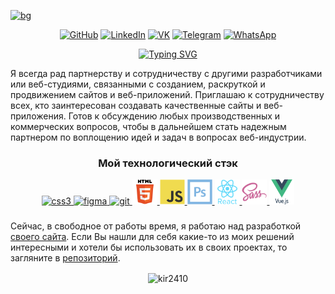 [![bg](https://github.com/Kir2410/Kir2410/blob/main/img/Baner.jpg)]()

<p align="center">
<a href="https://github.com/Kir2410"><img src="https://github.com/Kir2410/Kir2410/blob/main/img/GitHub.png" 
alt="GitHub" width="50" height="50"/></a>
<a href=""><img src="https://github.com/Kir2410/Kir2410/blob/main/img/Linkedin.png" 
alt="LinkedIn" width="50" height="50"/></a>
<a href="https://vk.com/kir_korshun_off"><img src="https://github.com/Kir2410/Kir2410/blob/main/img/vk.png" 
alt="VK" width="50" height="50"/></a>
<a href=""><img src="https://github.com/Kir2410/Kir2410/blob/main/img/telegram.png" 
alt="Telegram" width="50" height="50"/></a>
<a href=""><img src="https://github.com/Kir2410/Kir2410/blob/main/img/WhatsApp.png" 
alt="WhatsApp" width="50" height="50"/></a>
</p>

<div align="center">
  <a href="https://git.io/typing-svg"><img src="https://readme-typing-svg.demolab.com?font=Fira+Code&pause=1000&color=F7D631&center=true&vCenter=true&random=false&width=435&lines=%D0%9F%D1%80%D0%B8%D0%B2%D0%B5%D1%82!+%D0%9C%D0%B5%D0%BD%D1%8F+%D0%B7%D0%BE%D0%B2%D1%83%D1%82+%D0%9A%D0%BE%D1%80%D1%88%D1%83%D0%BD%D0%BE%D0%B2+%D0%9A%D0%B8%D1%80%D0%B8%D0%BB%D0%BB.;+%D0%AF+-+%D1%84%D1%80%D0%BE%D0%BD%D1%82%D0%B5%D0%BD%D0%B4+%D1%80%D0%B0%D0%B7%D1%80%D0%B0%D0%B1%D0%BE%D1%82%D1%87%D0%B8%D0%BA." alt="Typing SVG" /></a>
</div>

Я всегда рад партнерству и сотрудничеству с другими разработчиками или веб-студиями, связанными с созданием, раскруткой и продвижением сайтов и веб-приложений. Приглашаю к сотрудничеству всех, кто заинтересован создавать качественные сайты и веб-приложения. Готов к обсуждению любых производственных и коммерческих вопросов, чтобы в дальнейшем стать надежным партнером по воплощению идей и задач в вопросах веб-индустрии.

<h3 align="center">Мой технологический стэк</h3>
<p align="center"> <a href="https://www.w3schools.com/css/" target="_blank" rel="noreferrer"> <img src="https://github.com/Kir2410/Kir2410/blob/main/Квадрат%20с%20иконкой.png" alt="css3" width="40" height="40"/> </a> <a href="https://www.figma.com/" target="_blank" rel="noreferrer"> <img src="https://www.vectorlogo.zone/logos/figma/figma-icon.svg" alt="figma" width="40" height="40"/> </a> <a href="https://git-scm.com/" target="_blank" rel="noreferrer"> <img src="https://www.vectorlogo.zone/logos/git-scm/git-scm-icon.svg" alt="git" width="40" height="40"/> </a> <a href="https://www.w3.org/html/" target="_blank" rel="noreferrer"> <img src="https://raw.githubusercontent.com/devicons/devicon/master/icons/html5/html5-original-wordmark.svg" alt="html5" width="40" height="40"/> </a> <a href="https://developer.mozilla.org/en-US/docs/Web/JavaScript" target="_blank" rel="noreferrer"> <img src="https://raw.githubusercontent.com/devicons/devicon/master/icons/javascript/javascript-original.svg" alt="javascript" width="40" height="40"/> </a> <a href="https://www.photoshop.com/en" target="_blank" rel="noreferrer"> <img src="https://raw.githubusercontent.com/devicons/devicon/master/icons/photoshop/photoshop-line.svg" alt="photoshop" width="40" height="40"/> </a> <a href="https://reactjs.org/" target="_blank" rel="noreferrer"> <img src="https://raw.githubusercontent.com/devicons/devicon/master/icons/react/react-original-wordmark.svg" alt="react" width="40" height="40"/> </a> <a href="https://sass-lang.com" target="_blank" rel="noreferrer"> <img src="https://raw.githubusercontent.com/devicons/devicon/master/icons/sass/sass-original.svg" alt="sass" width="40" height="40"/> </a> <a href="https://vuejs.org/" target="_blank" rel="noreferrer"> <img src="https://raw.githubusercontent.com/devicons/devicon/master/icons/vuejs/vuejs-original-wordmark.svg" alt="vuejs" width="40" height="40"/> </a> </p>

###

Сейчас, в свободное от работы время, я работаю над разработкой <a href="https://kirillkorshunov.ru">своего сайта</a>.
Если Вы нашли для себя какие-то из моих решений интересными и хотели бы использовать их в своих проектах, то загляните в <a href="https://github.com/Kir2410/kirillkorshunov.ru">репозиторий</a>.


<p align="center"><img align="center" src="https://github-readme-stats.vercel.app/api/top-langs?username=kir2410&show_icons=true&theme=cobalt&locale=en&layout=compact" alt="kir2410" /></p>
